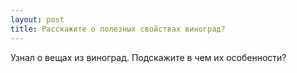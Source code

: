 ```yaml
---
layout: post 
title: Расскажите о полезных свойствах виноград? 
--- 
```

Узнал о вещах из виноград. Подскажите в чем их особенности?